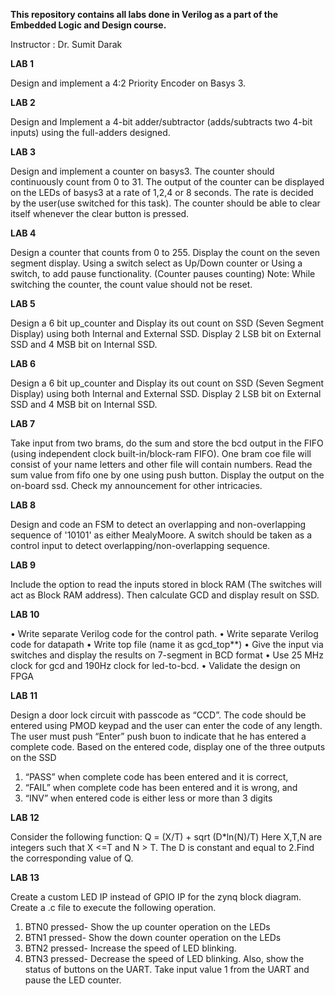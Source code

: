 **This repository contains all labs done in Verilog as a part of the Embedded Logic and Design course.**

Instructor : Dr. Sumit Darak

**LAB 1**

Design and implement a 4:2 Priority Encoder on Basys 3.

**LAB 2**

Design and Implement a 4-bit adder/subtractor (adds/subtracts two 4-bit inputs)
using the full-adders designed.

**LAB 3**

Design and implement a counter on basys3. The counter should continuously count from 0
to 31. The output of the counter can be displayed on the LEDs of basys3 at a rate of 1,2,4 or 8
seconds. The rate is decided by the user(use switched for this task). The counter should be able
to clear itself whenever the clear button is pressed.

**LAB 4**

Design a counter that counts from 0 to 255.
Display the count on the seven segment display.
Using a switch select as Up/Down counter or Using a switch, to add pause functionality. (Counter pauses counting)
Note: While switching the counter, the count value should not be reset.

**LAB 5**

Design a 6 bit up_counter and Display its out count on SSD (Seven Segment
Display) using both Internal and External SSD. Display 2 LSB bit on External
SSD and 4 MSB bit on Internal SSD.

**LAB 6**

Design a 6 bit up_counter and Display its out count on SSD (Seven Segment Display) using both Internal and External SSD. Display 2 LSB bit on External SSD and 4 MSB bit on Internal SSD.

**LAB 7**

Take input from two brams, do the sum and store the bcd output in the FIFO (using independent clock built-in/block-ram FIFO​). One bram coe file will consist of your name letters and other file will contain numbers. Read the sum value from fifo one by one using push button. Display the output on the on-board ssd. Check my announcement for other intricacies.

**LAB 8**

Design and code an FSM to detect an overlapping and non-overlapping sequence of '10101' as either MealyMoore. A switch should be taken as a control input to detect overlapping/non-overlapping sequence.

**LAB 9**

Include the option to read the inputs stored in block RAM (The switches will act as Block RAM address).
Then calculate GCD and display result on SSD.

**LAB 10**

• Write separate Verilog code for the control path.
• Write separate Verilog code for datapath 
• Write top file (name it as gcd_top**) 
• Give the input via switches and display the results on 7-segment in BCD format 
• Use 25 MHz clock for gcd and 190Hz clock for led-to-bcd. 
• Validate the design on FPGA

**LAB 11**

Design a door lock circuit with passcode as “CCD”. The code should be entered
using PMOD keypad and the user can enter the code of any length. The user
must push “Enter” push buon to indicate that he has entered a
complete code. Based on the entered code, display one of the three outputs on
the SSD
1) “PASS” when complete code has been entered and it is correct,
2) “FAIL” when complete code has been entered and it is wrong, and
3) “INV” when entered code is either less or more than 3 digits

**LAB 12**

Consider the following function:
Q = (X/T) + sqrt (D*ln(N)/T)
Here X,T,N are integers such that X <=T and N > T. The D is constant and equal to 2.Find the corresponding value of Q.

**LAB 13**

Create a custom LED IP instead of GPIO IP for the zynq block diagram. Create a .c file
to execute the following operation.
1. BTN0 pressed- Show the up counter operation on the LEDs
2. BTN1 pressed- Show the down counter operation on the LEDs
3. BTN2 pressed- Increase the speed of LED blinking.
4. BTN3 pressed- Decrease the speed of LED blinking.
Also, show the status of buttons on the UART. Take input value 1 from the UART and
pause the LED counter.
